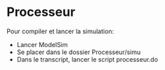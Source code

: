 # Processeur

Pour compiler et lancer la simulation:

  * Lancer ModelSim
  * Se placer dans le dossier Processeur/simu
  * Dans le transcript, lancer le script processeur.do
